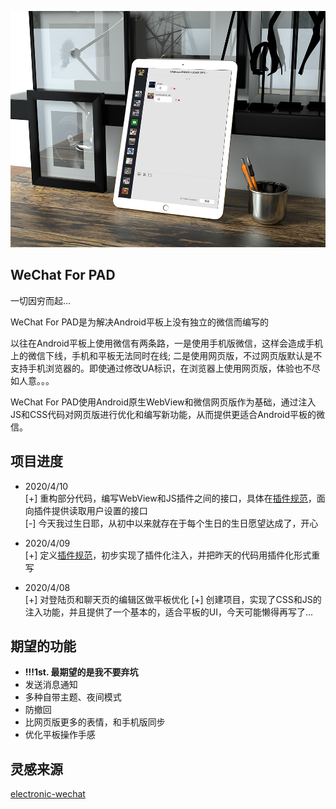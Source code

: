 ![示意图](sc2.jpg)

## WeChat For PAD
一切因穷而起...

WeChat For PAD是为解决Android平板上没有独立的微信而编写的

以往在Android平板上使用微信有两条路，一是使用手机版微信，这样会造成手机上的微信下线，手机和平板无法同时在线; 二是使用网页版，不过网页版默认是不支持手机浏览器的。即使通过修改UA标识，在浏览器上使用网页版，体验也不尽如人意。。。

WeChat For PAD使用Android原生WebView和微信网页版作为基础，通过注入JS和CSS代码对网页版进行优化和编写新功能，从而提供更适合Android平板的微信。

## 项目进度
- 2020/4/10  
    [+] 重构部分代码，编写WebView和JS插件之间的接口，具体在[插件规范](./PluginDoc.md)，面向插件提供读取用户设置的接口  
    [-] 今天我过生日耶，从初中以来就存在于每个生日的生日愿望达成了，开心
- 2020/4/09  
    [+] 定义[插件规范](./PluginDoc.md)，初步实现了插件化注入，并把昨天的代码用插件化形式重写

- 2020/4/08  
    [+] 对登陆页和聊天页的编辑区做平板优化
    [+] 创建项目，实现了CSS和JS的注入功能，并且提供了一个基本的，适合平板的UI，今天可能懒得再写了...

## 期望的功能
- **!!!1st. 最期望的是我不要弃坑**
- 发送消息通知
- 多种自带主题、夜间模式
- 防撤回
- 比网页版更多的表情，和手机版同步
- 优化平板操作手感

## 灵感来源
[electronic-wechat](https://github.com/geeeeeeeeek/electronic-wechat/)
